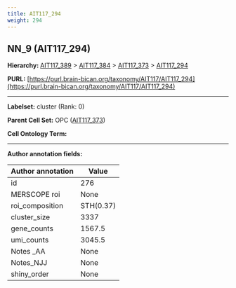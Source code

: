 ```yaml
---
title: AIT117_294
weight: 294
---
```

## NN_9 (AIT117_294)
<b>Hierarchy: </b>
[AIT117_389](../AIT117_389) >
[AIT117_384](../AIT117_384) >
[AIT117_373](../AIT117_373) >
[AIT117_294](../AIT117_294)

**PURL:** [https://purl.brain-bican.org/taxonomy/AIT117/AIT117_294](https://purl.brain-bican.org/taxonomy/AIT117/AIT117_294)

---


**Labelset:** cluster (Rank: 0)

**Parent Cell Set:** OPC ([AIT117_373](../AIT117_373))



**Cell Ontology Term:** 

[MARKER GENES.]: #


---

[TRANSFERRED ANNOTATIONS.]: #


[AUTHOR ANNOTATION FIELDS.]: #


**Author annotation fields:**

| Author annotation | Value |
|-------------------|-------|
|id|276|
|MERSCOPE roi|None|
|roi_composition|STH(0.37) | NAC(0.24) | CaH(0.15) | PuR(0.09) | CaB(0.08)|
|cluster_size|3337|
|gene_counts|1567.5|
|umi_counts|3045.5|
|Notes _AA|None|
|Notes_NJJ|None|
|shiny_order|None|
